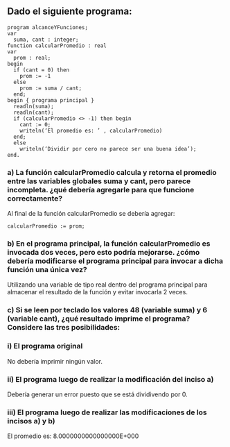 ## Dado el siguiente programa:

```
program alcanceYFunciones;
var
  suma, cant : integer;
function calcularPromedio : real
var
  prom : real;
begin
  if (cant = 0) then
    prom := -1
  else
    prom := suma / cant;
  end;
begin { programa principal }
  readln(suma);
  readln(cant);
  if (calcularPromedio <> -1) then begin
    cant := 0;
    writeln(‘El promedio es: ’ , calcularPromedio)
  end;
  else
    writeln(‘Dividir por cero no parece ser una buena idea’);
end.
```

### a) La función calcularPromedio calcula y retorna el promedio entre las variables globales suma y cant, pero parece incompleta. ¿qué debería agregarle para que funcione correctamente?
Al final de la función calcularPromedio se debería agregar:
```
calcularPromedio := prom;
```


### b) En el programa principal, la función calcularPromedio es invocada dos veces, pero esto podría mejorarse. ¿cómo debería modificarse el programa principal para invocar a dicha función una única vez?
Utilizando una variable de tipo real dentro del programa principal para almacenar el resultado de la función y evitar invocarla 2 veces.


### c) Si se leen por teclado los valores 48 (variable suma) y 6 (variable cant), ¿qué resultado imprime el programa? Considere las tres posibilidades:

### i) El programa original
No debería imprimir ningún valor.


### ii) El programa luego de realizar la modificación del inciso a)
Debería generar un error puesto que se está dividivendo por 0.


### iii) El programa luego de realizar las modificaciones de los incisos a) y b)
El promedio es:  8.0000000000000000E+000
